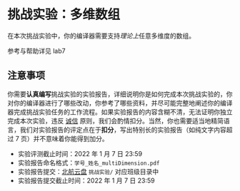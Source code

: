 # 挑战实验：多维数组

在本次挑战实验中，你的编译器需要支持*理论上*任意多维度的数组。

参考与帮助详见 lab7

## 注意事项

你需要**认真编写**挑战实验的实验报告，详细说明你是如何完成本次挑战实验的，你对你的编译器进行了哪些改动，你参考了哪些资料，并尽可能完整地阐述你的编译器完成挑战实验任务的工作流程。如果实验报告的内容含糊不清，无法证明你独立完成本次实验，违反 [诚信](../../integrity.md) 原则，我们会酌情扣分。当然，你也需要适当地精简语言，我们对实验报告的评定点在于**扣分**，写出特别长的实验报告（如纯文字内容超过 7 页）并不意味着你能得到加分。

- 实验评测截止时间：2022 年 1 月 7 日 23:59
- 实验报告命名格式：`学号_姓名_multiDimension.pdf`
- 实验报告提交：[北航云盘](https://bhpan.buaa.edu.cn:443/link/413EA0802B7A7627A6B5112531C40772) `挑战实验/` 对应班级目录中
- 实验报告提交截止时间：2022 年 1 月 7 日 23:59
